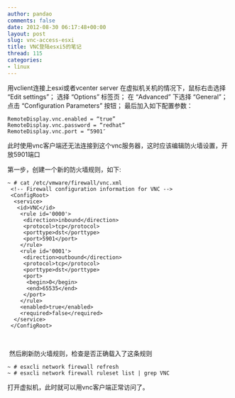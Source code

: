 ```yaml
---
author: pandao
comments: false
date: 2012-08-30 06:17:48+00:00
layout: post
slug: vnc-access-esxi
title: VNC登陆esxi5的笔记
thread: 115
categories:
- linux
---
```


用vclient连接上esxi或者vcenter server 在虚拟机关机的情况下，鼠标右击选择 “Edit settings”；
选择 “Options” 标签页；
在 “Advanced” 下选择 “General”；
点击 “Configuration Parameters” 按钮；
最后加入如下配置参数：

    
    RemoteDisplay.vnc.enabled = “true”
    RemoteDisplay.vnc.password = “redhat”
    RemoteDisplay.vnc.port = “5901″


此时使用vnc客户端还无法连接到这个vnc服务器，这时应该编辑防火墙设置，开放5901端口

第一步，创建一个新的防火墙规则，如下:


    
    ~ # cat /etc/vmware/firewall/vnc.xml
     <!-- Firewall configuration information for VNC -->
     <ConfigRoot>
      <service>
       <id>VNC</id>
        <rule id='0000'>
         <direction>inbound</direction>
         <protocol>tcp</protocol>
         <porttype>dst</porttype>
         <port>5901</port>
        </rule>
        <rule id='0001'>
         <direction>outbound</direction>
         <protocol>tcp</protocol>
         <porttype>dst</porttype>
         <port>
          <begin>0</begin>
          <end>65535</end>
         </port>
        </rule>
        <enabled>true</enabled>
        <required>false</required>
      </service>
     </ConfigRoot>



 

 然后刷新防火墙规则，检查是否正确载入了这条规则


    
    ~ # esxcli network firewall refresh
    ~ # esxcli network firewall ruleset list | grep VNC



打开虚拟机，此时就可以用vnc客户端正常访问了。
